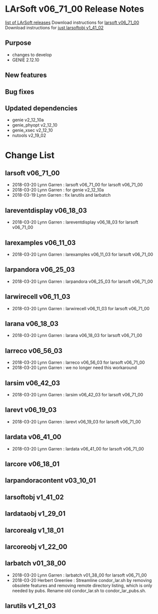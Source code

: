 LArSoft v06_71_00 Release Notes
======================================================================

[list of LArSoft releases](LArSoft_release_list)
Download instructions for [larsoft v06_71_00](http://scisoft.fnal.gov/scisoft/bundles/larsoft/v06_71_00/larsoft-v06_71_00.html)
Download instructions for [just larsoftobj v1_41_02](http://scisoft.fnal.gov/scisoft/bundles/larsoftobj/v1_41_02/larsoftobj-v1_41_02.html)

Purpose
--------------------

-   changes to develop
-   GENIE 2.12.10

New features
------------------------------

Bug fixes
------------------------

Updated dependencies
----------------------------------------------

-   genie v2_12_10a
-   genie_phyopt v2_12_10
-   genie_xsec v2_12_10
-   nutools v2_19_02

Change List
============================

larsoft v06_71_00
------------------------------------------

-   2018-03-20 Lynn Garren : larsoft v06_71_00 for larsoft v06_71_00
-   2018-03-20 Lynn Garren : for genie v2_12_10a
-   2018-03-19 Lynn Garren : fix larutils and larbatch

lareventdisplay v06_18_03
----------------------------------------------------------

-   2018-03-20 Lynn Garren : lareventdisplay v06_18_03 for larsoft v06_71_00

larexamples v06_11_03
--------------------------------------------------

-   2018-03-20 Lynn Garren : larexamples v06_11_03 for larsoft v06_71_00

larpandora v06_25_03
------------------------------------------------

-   2018-03-20 Lynn Garren : larpandora v06_25_03 for larsoft v06_71_00

larwirecell v06_11_03
--------------------------------------------------

-   2018-03-20 Lynn Garren : larwirecell v06_11_03 for larsoft v06_71_00

larana v06_18_03
----------------------------------------

-   2018-03-20 Lynn Garren : larana v06_18_03 for larsoft v06_71_00

larreco v06_56_03
------------------------------------------

-   2018-03-20 Lynn Garren : larreco v06_56_03 for larsoft v06_71_00
-   2018-03-20 Lynn Garren : we no longer need this workaround

larsim v06_42_03
----------------------------------------

-   2018-03-20 Lynn Garren : larsim v06_42_03 for larsoft v06_71_00

larevt v06_19_03
----------------------------------------

-   2018-03-20 Lynn Garren : larevt v06_19_03 for larsoft v06_71_00

lardata v06_41_00
------------------------------------------

-   2018-03-20 Lynn Garren : lardata v06_41_00 for larsoft v06_71_00

larcore v06_18_01
------------------------------------------

larpandoracontent v03_10_01
--------------------------------------------------------------

larsoftobj v1_41_02
----------------------------------------------

lardataobj v1_29_01
----------------------------------------------

larcorealg v1_18_01
----------------------------------------------

larcoreobj v1_22_00
----------------------------------------------

larbatch v01_38_00
--------------------------------------------

-   2018-03-20 Lynn Garren : larbatch v01_38_00 for larsoft v06_71_00
-   2018-03-20 Herbert Greenlee : Streamline condor_lar.sh by removing obsolete features and removing remote directory listing, which is only needed by pubs. Rename old condor_lar.sh to condor_lar_pubs.sh.

larutils v1_21_03
------------------------------------------

